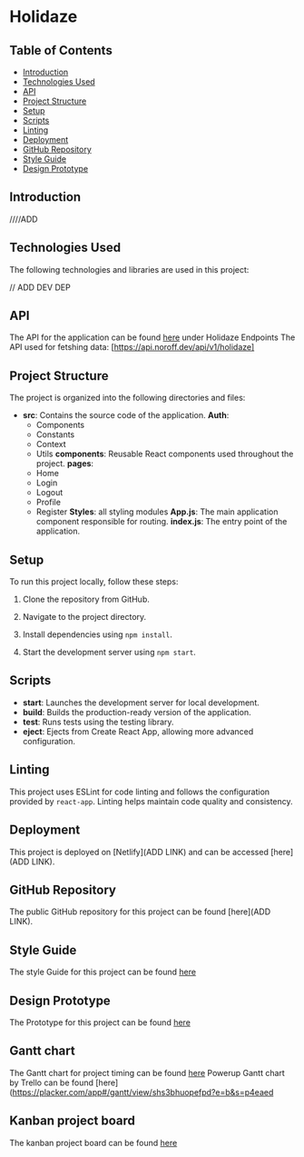 # Holidaze

## Table of Contents

- [Introduction](#introduction)
- [Technologies Used](#technologies-used)
- [API](#API)
- [Project Structure](#project-structure)
- [Setup](#setup)
- [Scripts](#scripts)
- [Linting](#linting)
- [Deployment](#deployment)
- [GitHub Repository](#github-repository)
- [Style Guide](#style-guide)
- [Design Prototype](#Prototype)

## Introduction

////ADD

## Technologies Used

The following technologies and libraries are used in this project:

// ADD DEV DEP

## API

The API for the application can be found [here](https://docs.noroff.dev/) under Holidaze Endpoints
The API used for fetshing data: [https://api.noroff.dev/api/v1/holidaze]

## Project Structure

The project is organized into the following directories and files:

- **src**: Contains the source code of the application.
  **Auth**:
  - Components
  - Constants
  - Context
  - Utils
    **components**: Reusable React components used throughout the project.
    **pages**:
  - Home
  - Login
  - Logout
  - Profile
  - Register
    **Styles**: all styling modules
    **App.js**: The main application component responsible for routing.
    **index.js**: The entry point of the application.

## Setup

To run this project locally, follow these steps:

1. Clone the repository from GitHub.

2. Navigate to the project directory.

3. Install dependencies using `npm install`.

4. Start the development server using `npm start`.

## Scripts

- **start**: Launches the development server for local development.
- **build**: Builds the production-ready version of the application.
- **test**: Runs tests using the testing library.
- **eject**: Ejects from Create React App, allowing more advanced configuration.

## Linting

This project uses ESLint for code linting and follows the configuration provided by `react-app`. Linting helps maintain code quality and consistency.

## Deployment

This project is deployed on [Netlify](ADD LINK) and can be accessed [here](ADD LINK).

## GitHub Repository

The public GitHub repository for this project can be found [here](ADD LINK).

## Style Guide

The style Guide for this project can be found [here](https://xd.adobe.com/view/1397bb78-6f8b-4eee-b64a-f2269c7563b6-46c4/)

## Design Prototype

The Prototype for this project can be found [here](https://xd.adobe.com/view/6bf9582a-4249-4f45-9e3f-b9b316472e9d-3eaa/)

## Gantt chart

The Gantt chart for project timing can be found [here](https://trello.com/b/ynk4OU6m/project-exam-2/timeline)
Powerup Gantt chart by Trello can be found [here](https://placker.com/app#/gantt/view/shs3bhuopefpd?e=b&s=p4eaed

## Kanban project board

The kanban project board can be found [here](https://trello.com/b/ynk4OU6m/project-exam-2)
